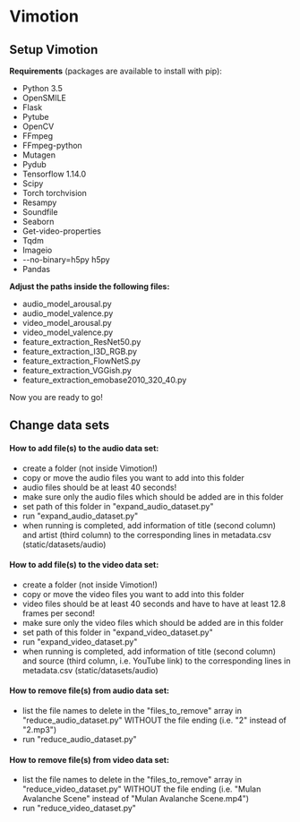 # Vimotion

## Setup Vimotion
**Requirements** (packages are available to install with pip):
- Python 3.5
- OpenSMILE
- Flask
- Pytube
- OpenCV
- FFmpeg
- FFmpeg-python
- Mutagen
- Pydub
- Tensorflow 1.14.0
- Scipy
- Torch torchvision
- Resampy
- Soundfile
- Seaborn
- Get-video-properties
- Tqdm
- Imageio
- --no-binary=h5py h5py
- Pandas


**Adjust the paths inside the following files:**
- audio_model_arousal.py
- audio_model_valence.py
- video_model_arousal.py
- video_model_valence.py
- feature_extraction_ResNet50.py
- feature_extraction_I3D_RGB.py
- feature_extraction_FlowNetS.py
- feature_extraction_VGGish.py
- feature_extraction_emobase2010_320_40.py

Now you are ready to go!

## Change data sets

#### How to add file(s) to the audio data set:
- create a folder (not inside Vimotion!)
- copy or move the audio files you want to add into this folder
- audio files should be at least 40 seconds!
- make sure only the audio files which should be added are in this folder
- set path of this folder in "expand_audio_dataset.py"
- run "expand_audio_dataset.py"
- when running is completed, add information of title (second column) and artist (third column) to the corresponding lines in metadata.csv (static/datasets/audio)


#### How to add file(s) to the video data set:
- create a folder (not inside Vimotion!)
- copy or move the video files you want to add into this folder
- video files should be at least 40 seconds and have to have at least 12.8 frames per second!
- make sure only the video files which should be added are in this folder
- set path of this folder in "expand_video_dataset.py"
- run "expand_video_dataset.py"
- when running is completed, add information of title (second column) and source (third column, i.e. YouTube link) to the corresponding lines in metadata.csv (static/datasets/audio)


#### How to remove file(s) from audio data set:
- list the file names to delete in the "files_to_remove" array in "reduce_audio_dataset.py" WITHOUT the file ending (i.e. "2" instead of "2.mp3")
- run "reduce_audio_dataset.py"


#### How to remove file(s) from video data set:
- list the file names to delete in the "files_to_remove" array in "reduce_video_dataset.py" WITHOUT the file ending (i.e. "Mulan Avalanche Scene" instead of "Mulan Avalanche Scene.mp4")
- run "reduce_video_dataset.py"
